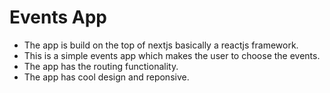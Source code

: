 # Events App

* The app is build on the top of nextjs basically a reactjs framework.
* This is a simple events app which makes the user to choose the events.
* The app has the routing functionality.
* The app has cool design and reponsive.


